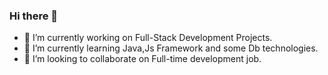 ### Hi there 👋

- 🔭 I’m currently working on Full-Stack Development Projects.
- 🌱 I’m currently learning Java,Js Framework and some Db technologies.
- 👯 I’m looking to collaborate on Full-time development job.

